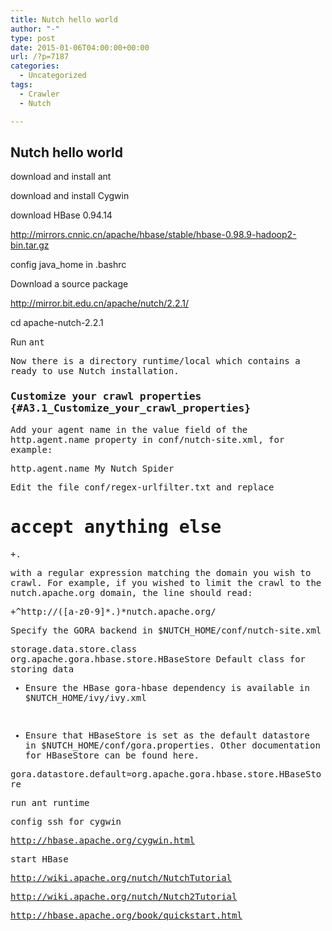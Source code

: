 ```yaml
---
title: Nutch hello world
author: "-"
type: post
date: 2015-01-06T04:00:00+00:00
url: /?p=7187
categories:
  - Uncategorized
tags:
  - Crawler
  - Nutch

---
```

## Nutch hello world
download and install ant

download and install Cygwin

download HBase 0.94.14

http://mirrors.cnnic.cn/apache/hbase/stable/hbase-0.98.9-hadoop2-bin.tar.gz


config java_home in .bashrc

Download a source package

http://mirror.bit.edu.cn/apache/nutch/2.2.1/

cd apache-nutch-2.2.1

Run <tt class="backtick">ant

Now there is a directory <tt class="backtick">runtime/local which contains a ready to use Nutch installation.

### Customize your crawl properties {#A3.1_Customize_your_crawl_properties}

Add your agent name in the <tt class="backtick">value field of the <tt class="backtick">http.agent.name property in <tt class="backtick">conf/nutch-site.xml, for example:

<property>
<span id="line-2-1" class="anchor"> <name>http.agent.name</name>
<span id="line-3-1" class="anchor"> <value>My Nutch Spider</value>
<span id="line-4-1" class="anchor"></property>

Edit the file <tt class="backtick">conf/regex-urlfilter.txt and replace

# accept anything else
<span id="line-2-2" class="anchor">+.


  with a regular expression matching the domain you wish to crawl. For example, if you wished to limit the crawl to the <tt class="backtick">nutch.apache.org domain, the line should read:<span id="line-113" class="anchor"><span id="line-114" class="anchor">

<span id="line-1-7" class="anchor"> +^http://([a-z0-9]*\.)*nutch.apache.org/

Specify the GORA backend in $NUTCH_HOME/conf/nutch-site.xml


<property>
<span id="line-2" class="anchor"> <name>storage.data.store.class</name>
<span id="line-3" class="anchor"> <value>org.apache.gora.hbase.store.HBaseStore</value>
<span id="line-4" class="anchor"> <description>Default class for storing data</description>
<span id="line-5" class="anchor"></property>


  * Ensure the HBase gora-hbase dependency is available in $NUTCH_HOME/ivy/ivy.xml<span id="line-26" class="anchor"><span id="line-27" class="anchor">

<span id="line-1-1" class="anchor">    <!-- Uncomment this to use HBase as Gora backend. -->
<span id="line-2-1" class="anchor">    
<span id="line-3-1" class="anchor">    <dependency org="org.apache.gora" name="gora-hbase" rev="0.4" conf="*->default" />


  * 
      Ensure that HBaseStore is set as the default datastore in $NUTCH_HOME/conf/gora.properties. Other documentation for HBaseStore can be found here.<span id="line-34" class="anchor"><span id="line-35" class="anchor">
    

<span id="line-1-2" class="anchor">    gora.datastore.default=org.apache.gora.hbase.store.HBaseStore


run ant runtime

config ssh for cygwin

http://hbase.apache.org/cygwin.html

start HBase


http://wiki.apache.org/nutch/NutchTutorial

http://wiki.apache.org/nutch/Nutch2Tutorial

http://hbase.apache.org/book/quickstart.html